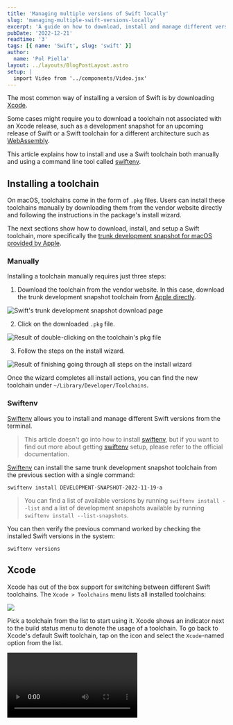```yaml
---
title: 'Managing multiple versions of Swift locally'
slug: 'managing-multiple-swift-versions-locally'
excerpt: 'A guide on how to download, install and manage different versions of Swift.'
pubDate: '2022-12-21'
readtime: '3'
tags: [{ name: 'Swift', slug: 'swift' }]
author:
  name: 'Pol Piella'
layout: ../layouts/BlogPostLayout.astro
setup: |
  import Video from '../components/Video.jsx'
---
```


The most common way of installing a version of Swift is by downloading [Xcode](https://developer.apple.com/xcode-cloud/).

Some cases might require you to download a toolchain not associated with an Xcode release, such as a development snapshot for an upcoming release of Swift or a Swift toolchain for a different architecture such as [WebAssembly](https://github.com/swiftwasm/swift/releases/tag/swift-wasm-5.7.1-RELEASE).

This article explains how to install and use a Swift toolchain both manually and using a command line tool called [swiftenv](https://github.com/kylef/swiftenv).

## Installing a toolchain

On macOS, toolchains come in the form of `.pkg` files. Users can install these toolchains manually by downloading them from the vendor website directly and following the instructions in the package's install wizard.

The next sections show how to download, install, and setup a Swift toolchain, more specifically the [trunk development snapshot for macOS provided by Apple](https://www.swift.org/download/#trunk-development-main). 

### Manually

Installing a toolchain manually requires just three steps:

1. Download the toolchain from the vendor website. In this case, download the trunk development snapshot toolchain from [Apple directly](https://www.swift.org/download/#trunk-development-main).

![Swift's trunk development snapshot download page](/assets/posts/managing-multiple-swift-versions-locally/download-manually.png)

2. Click on the downloaded `.pkg` file.

![Result of double-clicking on the toolchain's pkg file](/assets/posts/managing-multiple-swift-versions-locally/click-manually.png)

3. Follow the steps on the install wizard.

![Result of finishing going through all steps on the install wizard](/assets/posts/managing-multiple-swift-versions-locally/follow-manually.png)

Once the wizard completes all install actions, you can find the new toolchain under `~/Library/Developer/Toolchains`.

### Swiftenv

[Swiftenv](https://github.com/kylef/swiftenv) allows you to install and manage different Swift versions from the terminal.

> This article doesn't go into how to install [swiftenv](https://github.com/kylef/swiftenv), but if you want to find out more about getting [swiftenv](https://github.com/kylef/swiftenv) setup, please refer to the official documentation.

[Swiftenv](https://github.com/kylef/swiftenv) can install the same trunk development snapshot toolchain from the previous section with a single command:

```bash:Terminal
swiftenv install DEVELOPMENT-SNAPSHOT-2022-11-19-a
```

> You can find a list of available versions by running `swiftenv install --list` and a list of development snapshots available by running `swiftenv install --list-snapshots`.

You can then verify the previous command worked by checking the installed Swift versions in the system:

```bash:Terminal
swiftenv versions
```

## Xcode

Xcode has out of the box support for switching between different Swift toolchains. The `Xcode > Toolchains` menu lists all installed toolchains:

![](/assets/posts/managing-multiple-swift-versions-locally/select-toolchain.png)

Pick a toolchain from the list to start using it. Xcode shows an indicator next to the build status menu to denote the usage of a toolchain. To go back to Xcode's default Swift toolchain, tap on the icon and select the `Xcode`-named option from the list.

<Video src='/assets/posts/managing-multiple-swift-versions-locally/deselect.mp4' />

## Command line

[Swiftenv](https://github.com/kylef/swiftenv) provides an easy way to switch between Swift versions directly from the command line. It can select a Swift toolchain either **locally**, which selects it just for the current directory, or **globally**, which selects it system-wide:

```bash:Terminal
# Just in the current directory
# Creates a .swift-version file
swiftenv local DEVELOPMENT-SNAPSHOT-2022-11-19-a

# Sets the version of Swift system-wide
# Creates a ~/.swiftenv/version file
swiftenv global DEVELOPMENT-SNAPSHOT-2022-11-19-a
```

Any `swift` commands which run after selecting a Swift version with `swiftenv` use the correct toolchain.
